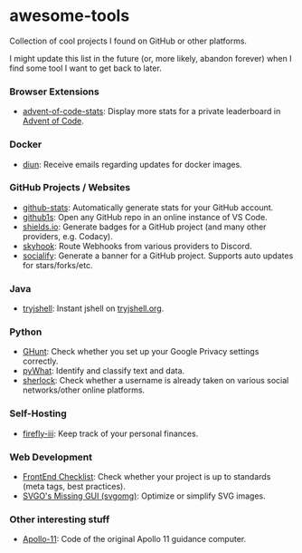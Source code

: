 # awesome-tools
Collection of cool projects I found on GitHub or other platforms.

I might update this list in the future (or, more likely, abandon forever) when I find some tool I want to get back to later.


### Browser Extensions

- [advent-of-code-stats](https://github.com/jeroenheijmans/advent-of-code-charts): Display more stats for a private leaderboard in [Advent of Code](https://adventofcode.com/).

### Docker

- [diun](https://github.com/crazy-max/diun): Receive emails regarding updates for docker images.

### GitHub Projects / Websites

- [github-stats](https://github.com/jstrieb/github-stats): Automatically generate stats for your GitHub account.
- [github1s](https://github.com/conwnet/github1s): Open any GitHub repo in an online instance of VS Code.
- [shields.io](https://github.com/badges/shields): Generate badges for a GitHub project (and many other providers, e.g. Codacy).
- [skyhook](https://github.com/Commit451/skyhook): Route Webhooks from various providers to Discord.
- [socialify](https://github.com/wei/socialify): Generate a banner for a GitHub project. Supports auto updates for stars/forks/etc.

### Java

- [tryjshell](https://github.com/javaterminal/tryjshell): Instant jshell on [tryjshell.org](https://tryjshell.org/).

### Python

- [GHunt](https://github.com/mxrch/GHunt): Check whether you set up your Google Privacy settings correctly.
- [pyWhat](https://github.com/bee-san/pyWhat): Identify and classify text and data.
- [sherlock](https://github.com/sherlock-project/sherlock): Check whether a username is already taken on various social networks/other online platforms.

### Self-Hosting

- [firefly-iii](https://github.com/firefly-iii/firefly-iii): Keep track of your personal finances.

### Web Development

- [FrontEnd Checklist](https://github.com/thedaviddias/Front-End-Checklist): Check whether your project is up to standards (meta tags, best practices).
- [SVGO's Missing GUI (svgomg)](https://github.com/jakearchibald/svgomg): Optimize or simplify SVG images.


### Other interesting stuff

- [Apollo-11](https://github.com/chrislgarry/Apollo-11): Code of the original Apollo 11 guidance computer.

